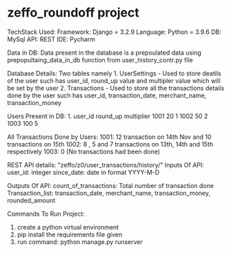 # zeffo_roundoff project 

TechStack Used:
    Framework: Django = 3.2.9
    Language: Python = 3.9.6
    DB: MySql
    API: REST 
    IDE: Pycharm
    

Data in DB: Data present in the database is a prepoulated data using prepopultaing_data_in_db function from user_history_contr.py file

Database Details: Two tables namely 
                   1. UserSettings - Used to store deatils of the user such has user_id, round_up value and multipler value which will be set by the user 
                   2. Transactions - Used to store all the transactions details done by the user such has user_id, transaction_date, merchant_name, transaction_money


Users Present in DB: 
                    1. user_id  round_up  multiplier
                        1001      20        1
                        1002      50        2   
                        1003      100       5
                        
                        
All Transactions Done by Users:
                                1001: 12 transaction on 14th Nov and 10 transactions on 15th
                                1002: 8 , 5 and 7 transactions on 13th, 14th and 15th respectively
                                1003: 0 (No transactions had been done)
                                
         
REST API details: "zeffo/z0/user_transactions/history/"
Inputs Of API: user_id: integer
               since_date: date in format YYYY-M-D
               
Outputs Of API: count_of_transactions: Total number of transaction done 
                Transaction_list: transaction_date, merchant_name, transaction_money, rounded_amount
 
 
Commands To Run Project:

1. create a python virtual environment
2. pip install the requirements file given
3. run command: python manage.py runserver

